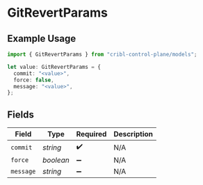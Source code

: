 # GitRevertParams

## Example Usage

```typescript
import { GitRevertParams } from "cribl-control-plane/models";

let value: GitRevertParams = {
  commit: "<value>",
  force: false,
  message: "<value>",
};
```

## Fields

| Field              | Type               | Required           | Description        |
| ------------------ | ------------------ | ------------------ | ------------------ |
| `commit`           | *string*           | :heavy_check_mark: | N/A                |
| `force`            | *boolean*          | :heavy_minus_sign: | N/A                |
| `message`          | *string*           | :heavy_minus_sign: | N/A                |